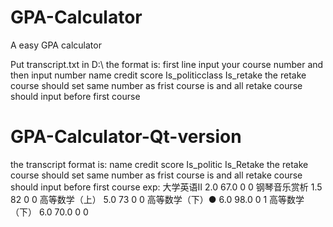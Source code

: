 # GPA-Calculator
A easy GPA calculator

Put transcript.txt in D:\\
the format is:
first line input your course number
and then input
number name credit score Is_politicclass Is_retake
the retake course should set same number as frist course is
and all retake course should input before first course






# GPA-Calculator-Qt-version
the transcript format is:
name credit score Is_politic Is_Retake
the retake course should set same number as frist course is
and all retake course should input before first course
exp:
大学英语Ⅱ	  2.0	67.0	0	0
钢琴音乐赏析	  1.5	82	0	0
高等数学（上）	  5.0	73	0	0
高等数学（下）●	  6.0	98.0	0	1
高等数学（下）	  6.0	70.0	0	0
